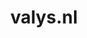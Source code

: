 ---
layout: post
title:  "valys.nl"
internal_url:  "/dutchgov/valys.nl.html"
subdomains_count: 12
all_subdomains_count: 12
urls_count: 11
ssl_rank: 0
http_rank: 27.545454545455
url_link: /data/valys.nl/urls.txt
all_subdomains_link: /data/valys.nl/all_subdomains.txt
subdomains_link: /data/valys.nl/subdomains.txt
categories: dutchgov
---